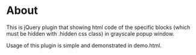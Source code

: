 # About

This is jQuery plugin that showing html code of the specific blocks (which must be hidden with .hidden css class) in grayscale popup window.

Usage of this plugin is simple and demonstrated in demo.html.